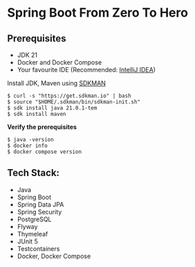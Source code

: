 # Spring Boot From Zero To Hero

## Prerequisites
* JDK 21
* Docker and Docker Compose
* Your favourite IDE (Recommended: [IntelliJ IDEA](https://www.jetbrains.com/idea/))

Install JDK, Maven using [SDKMAN](https://sdkman.io/)

```shell
$ curl -s "https://get.sdkman.io" | bash
$ source "$HOME/.sdkman/bin/sdkman-init.sh"
$ sdk install java 21.0.1-tem
$ sdk install maven
```

**Verify the prerequisites**

```shell
$ java -version
$ docker info
$ docker compose version
```

## Tech Stack:
* Java
* Spring Boot
* Spring Data JPA
* Spring Security
* PostgreSQL
* Flyway
* Thymeleaf
* JUnit 5
* Testcontainers
* Docker, Docker Compose
